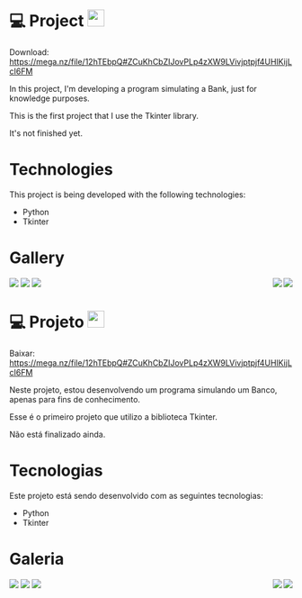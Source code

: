 # 💻 Project <img src="https://static.vecteezy.com/ti/vetor-gratis/t2/2641490-bandeira-oficial-dos-eua-gr%C3%A1tis-vetor.jpg" width=30>

Download: https://mega.nz/file/12hTEbpQ#ZCuKhCbZIJovPLp4zXW9LVivjptpjf4UHlKijLcI6FM

In this project, I'm developing a program simulating a Bank, just for knowledge purposes.

This is the first project that I use the Tkinter library.

It's not finished yet.

# Technologies

This project is being developed with the following technologies:

- Python
- Tkinter
<!-- - [Expo][expo] -->

# Gallery

<img src="img/print 1.png"> <img align="right" src="img/print 2.png">
<img src="img/print 3.png"> <img align="right" src="img/print 4.png">
<img src="img/print 5.png">


##

# 💻 Projeto <img src="https://www.gov.br/mre/pt-br/embaixada-seul/arquivos/imagens/BRASIL.png" width=30>

Baixar: https://mega.nz/file/12hTEbpQ#ZCuKhCbZIJovPLp4zXW9LVivjptpjf4UHlKijLcI6FM

Neste projeto, estou desenvolvendo um programa simulando um Banco, apenas para fins de conhecimento.

Esse é o primeiro projeto que utilizo a biblioteca Tkinter.

Não está finalizado ainda.

# Tecnologias

Este projeto está sendo desenvolvido com as seguintes tecnologias:

- Python
- Tkinter
<!-- - [Expo][expo] -->

# Galeria

<img src="img/print 1.png"> <img align="right" src="img/print 2.png">
<img src="img/print 3.png"> <img align="right" src="img/print 4.png">
<img src="img/print 5.png">
